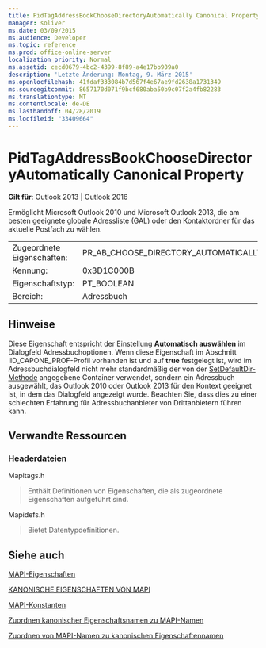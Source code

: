 ```yaml
---
title: PidTagAddressBookChooseDirectoryAutomatically Canonical Property
manager: soliver
ms.date: 03/09/2015
ms.audience: Developer
ms.topic: reference
ms.prod: office-online-server
localization_priority: Normal
ms.assetid: cecd0679-4bc2-4399-8f89-a4e17bb909a0
description: 'Letzte Änderung: Montag, 9. März 2015'
ms.openlocfilehash: 41fdaf333084b7d567f4e67ae9fd2638a1731349
ms.sourcegitcommit: 8657170d071f9bcf680aba50b9c07f2a4fb82283
ms.translationtype: MT
ms.contentlocale: de-DE
ms.lasthandoff: 04/28/2019
ms.locfileid: "33409664"
---
```

# <a name="pidtagaddressbookchoosedirectoryautomatically-canonical-property"></a>PidTagAddressBookChooseDirectoryAutomatically Canonical Property

  
  
**Gilt für**: Outlook 2013 | Outlook 2016 
  
Ermöglicht Microsoft Outlook 2010 und Microsoft Outlook 2013, die am besten geeignete globale Adressliste (GAL) oder den Kontaktordner für das aktuelle Postfach zu wählen.
  
|||
|:-----|:-----|
|Zugeordnete Eigenschaften:  <br/> |PR_AB_CHOOSE_DIRECTORY_AUTOMATICALLY  <br/> |
|Kennung:  <br/> |0x3D1C000B  <br/> |
|Eigenschaftstyp:  <br/> |PT_BOOLEAN  <br/> |
|Bereich:  <br/> |Adressbuch  <br/> |
   
## <a name="remarks"></a>Hinweise

Diese Eigenschaft entspricht der Einstellung **Automatisch auswählen** im Dialogfeld Adressbuchoptionen. Wenn diese Eigenschaft im Abschnitt IID_CAPONE_PROF-Profil vorhanden ist und auf **true** festgelegt ist, wird im Adressbuchdialogfeld nicht mehr standardmäßig der von der [SetDefaultDir-Methode](iaddrbook-setdefaultdir.md) angegebene Container verwendet, sondern ein Adressbuch ausgewählt, das Outlook 2010 oder Outlook 2013 für den Kontext geeignet ist, in dem das Dialogfeld angezeigt wurde. Beachten Sie, dass dies zu einer schlechten Erfahrung für Adressbuchanbieter von Drittanbietern führen kann. 
  
## <a name="related-resources"></a>Verwandte Ressourcen

### <a name="header-files"></a>Headerdateien

Mapitags.h
  
> Enthält Definitionen von Eigenschaften, die als zugeordnete Eigenschaften aufgeführt sind.
    
Mapidefs.h
  
> Bietet Datentypdefinitionen.
    
## <a name="see-also"></a>Siehe auch



[MAPI-Eigenschaften](mapi-properties.md)
  
[KANONISCHE EIGENSCHAFTEN VON MAPI](mapi-canonical-properties.md)
  
[MAPI-Konstanten](mapi-constants.md)
  
[Zuordnen kanonischer Eigenschaftsnamen zu MAPI-Namen](mapping-canonical-property-names-to-mapi-names.md)
  
[Zuordnen von MAPI-Namen zu kanonischen Eigenschaftennamen](mapping-mapi-names-to-canonical-property-names.md)

